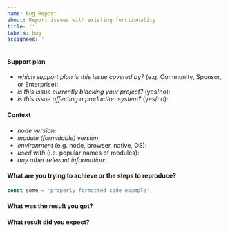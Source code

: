 ```yaml
---
name: Bug Report
about: Report issues with existing functionality
title: ''
labels: bug
assignees: ''
---
```


<!--
  ⚠️ ⚠️ ⚠️ ⚠️ ⚠️ ⚠️
  You must complete this entire issue template to receive support.
  You MUST NOT remove, change, or replace the template with your own format.
  A missing or incomplete report will cause your issue to be closed without comment.
  Please respect the time and experience that went into this template.
  It is here for a reason. Thank you!
  ⚠️ ⚠️ ⚠️ ⚠️ ⚠️ ⚠️
-->

#### Support plan

<!--
  We are here to help!

  You do not need to pay to receive support. The free Community support plan is,
  by its nature, limited to community members available to help.
  Most community support issues are resolved within 2 weeks.
-->

- _which support plan is this issue covered by?_ (e.g. Community, Sponsor, or
  Enterprise):
- _is this issue currently blocking your project?_ (yes/no):
- _is this issue affecting a production system?_ (yes/no):

#### Context

- _node version_:
- _module (formidable) version_:
- _environment_ (e.g. node, browser, native, OS):
- _used with_ (i.e. popular names of modules):
- _any other relevant information_:

#### What are you trying to achieve or the steps to reproduce?

<!--
  Describe your issue in detail, including use cases, examples, and alternative
  solutions you have already tried. Make sure to wrap all code examples
  in backticks so that they display correctly. Before submitting an issue,
  make sure to click on the Preview tab above to verify everything
  is formatted correctly.
-->

```js
const some = 'properly formatted code example';
```

#### What was the result you got?

#### What result did you expect?
